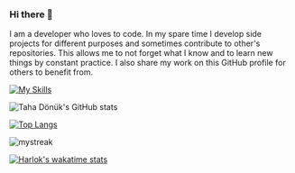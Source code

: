 ### Hi there 👋

I am a developer who loves to code. In my spare time I develop side projects for different purposes and sometimes contribute to other's repositories. This allows me to not forget what I know and to learn new things by constant practice. I also share my work on this GitHub profile for others to benefit from.

[![My Skills](https://skillicons.dev/icons?i=java,spring,js,react)](https://skillicons.dev) 

![Taha Dönük's GitHub stats](https://github-readme-stats.vercel.app/api?username=tdonuk&show_icons=true&theme=radical)

[![Top Langs](https://github-readme-stats.vercel.app/api/top-langs/?username=tdonuk&langs_count=8&theme=radical&size_weight=0.5&count_weight=0.5)](https://github.com/tdonuk/github-readme-stats)

<img src="https://github-readme-streak-stats.herokuapp.com/?user=tdonuk&theme=tokyonight" alt="mystreak"/>

[![Harlok's wakatime stats](https://github-readme-stats.vercel.app/api/wakatime?theme=radical&username=tdonuk)](https://github.com/tdonuk/github-readme-stats)
